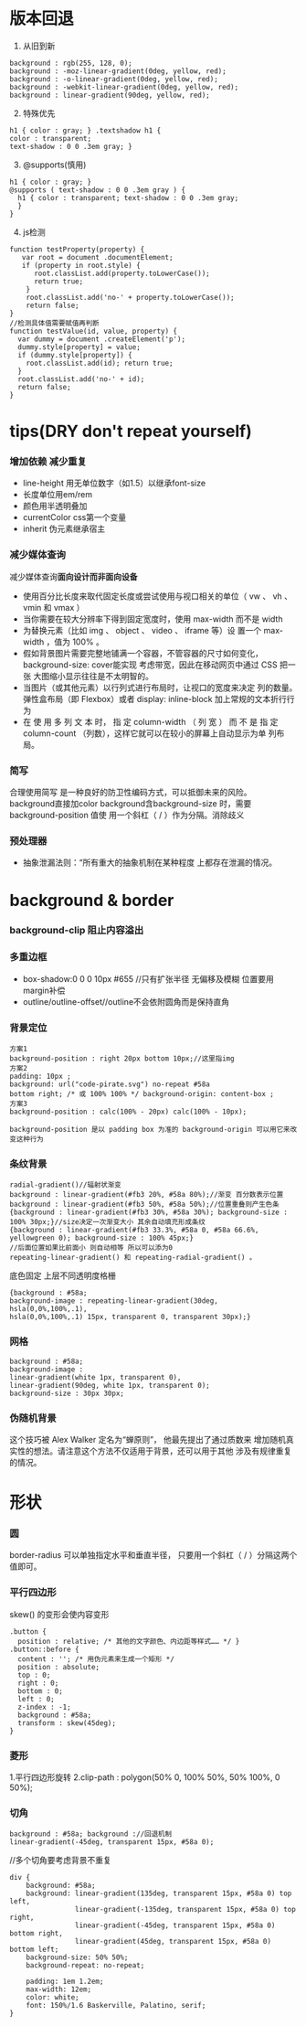 # 版本回退
1. 从旧到新
```
background : rgb(255, 128, 0); 
background : -moz-linear-gradient(0deg, yellow, red); 
background : -o-linear-gradient(0deg, yellow, red); 
background : -webkit-linear-gradient(0deg, yellow, red); 
background : linear-gradient(90deg, yellow, red);
```
2. 特殊优先
```
h1 { color : gray; } .textshadow h1 {
color : transparent;
text-shadow : 0 0 .3em gray; }
```
3. @supports(慎用)
```
h1 { color : gray; }
@supports ( text-shadow : 0 0 .3em gray ) {
  h1 { color : transparent; text-shadow : 0 0 .3em gray; 
  } 
}
```
4. js检测
```
function testProperty(property) { 
   var root = document .documentElement;
   if (property in root.style) { 
      root.classList.add(property.toLowerCase()); 
      return true; 
    }
    root.classList.add('no-' + property.toLowerCase()); 
    return false;
}
//检测具体值需要赋值再判断
function testValue(id, value, property) {
  var dummy = document .createElement('p'); 
  dummy.style[property] = value;
  if (dummy.style[property]) { 
    root.classList.add(id); return true; 
  }
  root.classList.add('no-' + id); 
  return false;
}
```
#  tips(DRY don't repeat yourself)
### 增加依赖 减少重复
- line-height 用无单位数字（如1.5）以继承font-size  
- 长度单位用em/rem
- 颜色用半透明叠加
- currentColor css第一个变量
- inherit
伪元素继承宿主
### 减少媒体查询
减少媒体查询**面向设计而非面向设备**
- 使用百分比长度来取代固定长度或尝试使用与视口相关的单位（ vw 、 vh 、 vmin 和 vmax ）
- 当你需要在较大分辨率下得到固定宽度时，使用 max-width 而不是 width
- 为替换元素（比如 img 、 object 、 video 、 iframe 等）设 置一个 max-width ，值为 100% 。
- 假如背景图片需要完整地铺满一个容器，不管容器的尺寸如何变化， background-size: cover能实现 考虑带宽，因此在移动网页中通过 CSS 把一张 大图缩小显示往往是不太明智的。
- 当图片（或其他元素）以行列式进行布局时，让视口的宽度来决定 列的数量。弹性盒布局（即 Flexbox）或者 display: inline-block
加上常规的文本折行行为
- 在 使 用 多 列 文 本 时， 指 定 column-width （ 列 宽 ） 而 不 是 指 定 column-count （列数），这样它就可以在较小的屏幕上自动显示为单 列布局。
### 简写
合理使用简写 是一种良好的防卫性编码方式，可以抵御未来的风险。
background直接加color
background含background-size 时，需要background-position 值使 用一个斜杠（ / ）作为分隔。消除歧义
### 预处理器 
- 抽象泄漏法则：“所有重大的抽象机制在某种程度 上都存在泄漏的情况。
# background & border
### background-clip 阻止内容溢出
### 多重边框 
- box-shadow:0 0 0 10px #655 //只有扩张半径 无偏移及模糊 位置要用margin补偿
- outline/outline-offset//outline不会依附圆角而是保持直角
### 背景定位
```
方案1
background-position : right 20px bottom 10px;//这里指img
方案2
padding: 10px ; 
background: url("code-pirate.svg") no-repeat #58a
bottom right; /* 或 100% 100% */ background-origin: content-box ;
方案3
background-position : calc(100% - 20px) calc(100% - 10px);

background-position 是以 padding box 为准的 background-origin 可以用它来改变这种行为
```
### 条纹背景
```
radial-gradient()//辐射状渐变
background : linear-gradient(#fb3 20%, #58a 80%);//渐变 百分数表示位置
background : linear-gradient(#fb3 50%, #58a 50%);//位置重叠则产生色条
{background : linear-gradient(#fb3 30%, #58a 30%); background-size : 100% 30px;}//size决定一次渐变大小 其余自动填充形成条纹
{background : linear-gradient(#fb3 33.3%, #58a 0, #58a 66.6%, yellowgreen 0); background-size : 100% 45px;}
//后面位置如果比前面小 则自动相等 所以可以添为0
repeating-linear-gradient() 和 repeating-radial-gradient() 。
```
底色固定 上层不同透明度格栅
```
{background : #58a; 
background-image : repeating-linear-gradient(30deg,
hsla(0,0%,100%,.1), 
hsla(0,0%,100%,.1) 15px, transparent 0, transparent 30px);}
```
### 网格
```
background : #58a; 
background-image :
linear-gradient(white 1px, transparent 0),
linear-gradient(90deg, white 1px, transparent 0); 
background-size : 30px 30px;
```
### 伪随机背景
这个技巧被 Alex Walker 定名为“蝉原则”， 他最先提出了通过质数来 增加随机真实性的想法。请注意这个方法不仅适用于背景，还可以用于其他 涉及有规律重复的情况。

# 形状
### 圆
border-radius 可以单独指定水平和垂直半径， 只要用一个斜杠（ / ）分隔这两个值即可。

### 平行四边形
skew() 的变形会使内容变形
```
.button { 
  position : relative; /* 其他的文字颜色、内边距等样式…… */ } 
.button::before { 
  content : ''; /* 用伪元素来生成一个矩形 */ 
  position : absolute; 
  top : 0; 
  right : 0; 
  bottom : 0; 
  left : 0; 
  z-index : -1; 
  background : #58a; 
  transform : skew(45deg); 
}
```
### 菱形
1.平行四边形旋转
2.clip-path : polygon(50% 0, 100% 50%, 50% 100%, 0 50%);

### 切角
```
background : #58a; background ://回退机制
linear-gradient(-45deg, transparent 15px, #58a 0);
```
//多个切角要考虑背景不重复
```
div {
	background: #58a;
	background: linear-gradient(135deg, transparent 15px, #58a 0) top left,
	            linear-gradient(-135deg, transparent 15px, #58a 0) top right,
	            linear-gradient(-45deg, transparent 15px, #58a 0) bottom right,
	            linear-gradient(45deg, transparent 15px, #58a 0) bottom left;
	background-size: 50% 50%;
	background-repeat: no-repeat;
	
	padding: 1em 1.2em;
	max-width: 12em;
	color: white;
	font: 150%/1.6 Baskerville, Palatino, serif;
}
```











